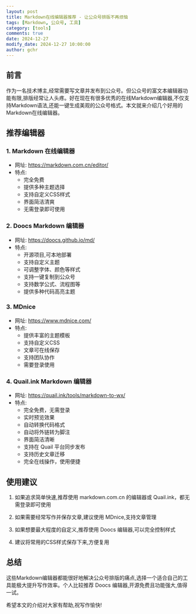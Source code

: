 ```yaml
---
layout: post
title: Markdown在线编辑器推荐 - 让公众号排版不再烦恼
tags: [Markdown, 公众号, 工具]
category: [tools]
comments: true
date: 2024-12-27
modify_date: 2024-12-27 10:00:00
author: gchr
---
```


## 前言

作为一名技术博主,经常需要写文章并发布到公众号。但公众号的富文本编辑器功能有限,排版经常让人头疼。好在现在有很多优秀的在线Markdown编辑器,不仅支持Markdown语法,还能一键生成美观的公众号格式。本文就来介绍几个好用的Markdown在线编辑器。

## 推荐编辑器

### 1. Markdown 在线编辑器
- 网址: https://markdown.com.cn/editor/
- 特点:
  - 完全免费
  - 提供多种主题选择
  - 支持自定义CSS样式
  - 界面简洁清爽
  - 无需登录即可使用

### 2. Doocs Markdown 编辑器  
- 网址: https://doocs.github.io/md/
- 特点:
  - 开源项目,可本地部署
  - 支持自定义主题
  - 可调整字体、颜色等样式
  - 支持一键复制到公众号
  - 支持数学公式、流程图等
  - 提供多种代码高亮主题

### 3. MDnice
- 网址: https://www.mdnice.com/
- 特点: 
  - 提供丰富的主题模板
  - 支持自定义CSS
  - 文章可在线保存
  - 支持团队协作
  - 需要登录使用

### 4. Quail.ink Markdown 编辑器
- 网址: https://quail.ink/tools/markdown-to-wx/
- 特点:
  - 完全免费，无需登录
  - 实时预览效果
  - 自动转换代码格式
  - 自动将外链转为脚注
  - 界面简洁清晰
  - 支持在 Quail 平台同步发布
  - 支持历史文章迁移
  - 完全在线操作，使用便捷

## 使用建议

1. 如果追求简单快速,推荐使用 markdown.com.cn 的编辑器或 Quail.ink，都无需登录即可使用

2. 如果需要经常写作并保存文章,建议使用 MDnice,支持文章管理

3. 如果想要最大程度的自定义,推荐使用 Doocs 编辑器,可以完全控制样式

4. 建议将常用的CSS样式保存下来,方便复用

## 总结

这些Markdown编辑器都能很好地解决公众号排版的痛点,选择一个适合自己的工具能极大提升写作效率。个人比较推荐 Doocs 编辑器,开源免费且功能强大,值得一试。

希望本文的介绍对大家有帮助,祝写作愉快!

